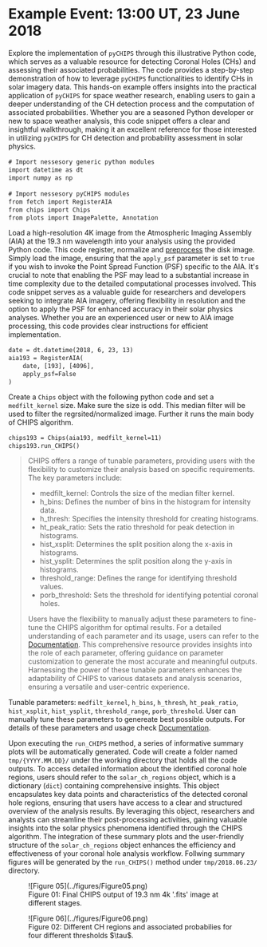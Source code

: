 <!-- 
Author(s): Shibaji Chakraborty

Disclaimer:
pyCHIPS is under the MIT license found in the root directory LICENSE.md 
Everyone is permitted to copy and distribute verbatim copies of this license 
document.

This version of the MIT Public License incorporates the terms
and conditions of MIT General Public License.
-->

# Example Event: 13:00 UT, 23 June 2018
Explore the implementation of `pyCHIPS` through this illustrative Python code, which serves as a valuable resource for detecting Coronal Holes (CHs) and assessing their associated probabilities. The code provides a step-by-step demonstration of how to leverage `pyCHIPS` functionalities to identify CHs in solar imagery data. This hands-on example offers insights into the practical application of `pyCHIPS` for space weather research, enabling users to gain a deeper understanding of the CH detection process and the computation of associated probabilities. Whether you are a seasoned Python developer or new to space weather analysis, this code snippet offers a clear and insightful walkthrough, making it an excellent reference for those interested in utilizing `pyCHIPS` for CH detection and probability assessment in solar physics.

```
# Import nessesory generic python modules
import datetime as dt
import numpy as np

# Import nessesory pyCHIPS modules
from fetch import RegisterAIA
from chips import Chips
from plots import ImagePalette, Annotation
```
Load a high-resolution 4K image from the Atmospheric Imaging Assembly (AIA) at the 19.3 nm wavelength into your analysis using the provided Python code. This code register, normalize and [preprocess](https://aiapy.readthedocs.io/en/latest/preparing_data.html) the disk image. Simply load the image, ensuring that the `apply_psf` parameter is set to `true` if you wish to invoke the Point Spread Function (PSF) specific to the AIA. It's crucial to note that enabling the PSF may lead to a substantial increase in time complexity due to the detailed computational processes involved. This code snippet serves as a valuable guide for researchers and developers seeking to integrate AIA imagery, offering flexibility in resolution and the option to apply the PSF for enhanced accuracy in their solar physics analyses. Whether you are an experienced user or new to AIA image processing, this code provides clear instructions for efficient implementation.

```
date = dt.datetime(2018, 6, 23, 13)
aia193 = RegisterAIA(
    date, [193], [4096], 
    apply_psf=False
)
```

Create a `Chips` object with the following python code and set a `medfilt_kernel` size. Make sure the size is odd. This median filter will be used to filter the regrsited/normalized image. Further it runs the main body of CHIPS algorithm.

```
chips193 = Chips(aia193, medfilt_kernel=11)
chips193.run_CHIPS()
```

> CHIPS offers a range of tunable parameters, providing users with the flexibility to customize their analysis based on specific requirements. The key parameters include:
>
> * medfilt_kernel: Controls the size of the median filter kernel.
> * h_bins: Defines the number of bins in the histogram for intensity data.
> * h_thresh: Specifies the intensity threshold for creating histograms.
> * ht_peak_ratio: Sets the ratio threshold for peak detection in histograms.
> * hist_xsplit: Determines the split position along the x-axis in histograms.
> * hist_ysplit: Determines the split position along the y-axis in histograms.
> * threshold_range: Defines the range for identifying threshold values.
> * porb_threshold: Sets the threshold for identifying potential coronal holes.
>
> Users have the flexibility to manually adjust these parameters to fine-tune the CHIPS algorithm for optimal results. For a detailed understanding of each parameter and its usage, users can refer to the [Documentation](../dev/chips.md). This comprehensive resource provides insights into the role of each parameter, offering guidance on parameter customization to generate the most accurate and meaningful outputs. Harnessing the power of these tunable parameters enhances the adaptability of CHIPS to various datasets and analysis scenarios, ensuring a versatile and user-centric experience.

Tunable parameters: `medfilt_kernel`, `h_bins`, `h_thresh`, `ht_peak_ratio`, `hist_xsplit`, `hist_ysplit`, `threshold_range`, `porb_threshold`. User can manually tune these parameters to genereate best possible outputs. For details of these parameters and usage check [Documentation](../dev/chips.md).

Upon executing the `run_CHIPS` method, a series of informative summary plots will be automatically generated. Code will create a folder named `tmp/{YYYY.MM.DD}/` under the working directory that holds all the code outputs. To access detailed information about the identified coronal hole regions, users should refer to the `solar_ch_regions` object, which is a dictionary (`dict`) containing comprehensive insights. This object encapsulates key data points and characteristics of the detected coronal hole regions, ensuring that users have access to a clear and structured overview of the analysis results. By leveraging this object, researchers and analysts can streamline their post-processing activities, gaining valuable insights into the solar physics phenomena identified through the CHIPS algorithm. The integration of these summary plots and the user-friendly structure of the `solar_ch_regions` object enhances the efficiency and effectiveness of your coronal hole analysis workflow. Follwing summary figures will be generated by the `run_CHIPS()` method under `tmp/2018.06.23/` directory.

<figure markdown>
![Figure 05](../figures/Figure05.png)
<figcaption>Figure 01: Final CHIPS output of 19.3 nm 4k '.fits' image at different stages.</figcaption>
</figure>

<figure markdown>
![Figure 06](../figures/Figure06.png)
<figcaption>Figure 02: Different CH regions and associated probabilies for four different thresholds $\tau$.</figcaption>
</figure>